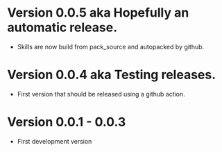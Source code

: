# Version 0.0.5 aka Hopefully an automatic release.
* Skills are now build from pack_source and autopacked by github.

# Version 0.0.4 aka Testing releases.
* First version that should be released using a github action.

# Version 0.0.1 - 0.0.3
* First development version